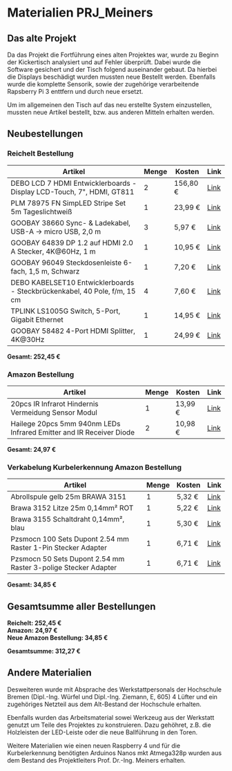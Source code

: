 # Materialien PRJ_Meiners

## Das alte Projekt
Da das Projekt die Fortführung eines alten Projektes war, wurde zu Beginn der Kickertisch analysiert und auf Fehler überprüft. Dabei wurde die Software gesichert und der Tisch folgend auseinander gebaut. Da hierbei die Displays beschädigt wurden mussten neue Bestellt werden.
Ebenfalls wurde die komplette Sensorik, sowie der zugehörige verarbeitende Rapsberry Pi 3 enttfern und durch neue ersetzt.
  
Um im allgemeinen den Tisch auf das neu erstellte System einzustellen, mussten neue Artikel bestellt, bzw. aus anderen Mitteln erhalten werden.

## Neubestellungen
### Reichelt Bestellung

| Artikel | Menge | Kosten | Link |
| ------- | ----- | ------ | ---- |
| DEBO LCD 7 HDMI Entwicklerboards - Display LCD-Touch, 7", HDMI, GT811 | 2 | 156,80 € | [Link](https://www.reichelt.de/entwicklerboards-display-lcd-touch-7-hdmi-gt811-debo-lcd-7-hdmi-p202677.html?&trstct=pos_4&nbc=1) |
| PLM 78975 FN SimpLED Stripe Set 5m Tageslichtweiß | 1 | 23,99 € | [Link](https://www.reichelt.de/fn-simpled-stripe-set-5m-tageslichtweiss-plm-78975-p337608.html?&trstct=pos_0&nbc=1) |
| GOOBAY 38660 Sync- & Ladekabel, USB-A -> micro USB, 2,0 m | 3 | 5,97 € | [Link](https://www.reichelt.de/sync-ladekabel-usb-a-micro-usb-2-0-m-goobay-38660-p268014.html?&trstct=vrt_pdn&nbc=1) |
| GOOBAY 64839 DP 1.2 auf HDMI 2.0 A Stecker, 4K@60Hz, 1 m | 1 | 10,95 € | [Link](https://www.reichelt.de/dp-1-2-auf-hdmi-2-0-a-stecker-4k-60hz-1-m-goobay-64839-p351436.html?&trstct=pos_8&nbc=1) |
| GOOBAY 96049 Steckdosenleiste 6-fach, 1,5 m, Schwarz | 1 | 7,20 € | [Link](https://www.reichelt.de/steckdosenleiste-6-fach-1-5-m-schwarz-goobay-96049-p332315.html?&trstct=vrt_pdn&nbc=1) |
| DEBO KABELSET10 Entwicklerboards - Steckbrückenkabel, 40 Pole, f/m, 15 cm | 4 | 7,60 € | [Link](https://www.reichelt.de/entwicklerboards-steckbrueckenkabel-40-pole-f-m-15-cm-debo-kabelset10-p282696.html?&trstct=pos_0&nbc=1) |
| TPLINK LS1005G Switch, 5-Port, Gigabit Ethernet | 1 | 14,95 € | [Link](https://www.reichelt.de/switch-5-port-gigabit-ethernet-tplink-ls1005g-p263637.html) |
| GOOBAY 58482 4-Port HDMI Splitter, 4K@30Hz | 1 | 24,99 € | [Link](https://www.reichelt.de/4-port-hdmi-splitter-4k-30hz-goobay-58482-p344159.html?&trstct=vrt_pdn&nbc=1) |

**Gesamt: 252,45 €**

### Amazon Bestellung

| Artikel | Menge | Kosten | Link |
| ------- | ----- | ------ | ---- |
| 20pcs IR Infrarot Hindernis Vermeidung Sensor Modul | 1 | 13,99 € | [Link](https://www.amazon.de/gp/product/B08DR1W3BK/ref=ewc_pr_img_1?smid=A3HALUOZL15THC&psc=1) |
| Hailege 20pcs 5mm 940nm LEDs Infrared Emitter and IR Receiver Diode | 2 | 10,98 € | [Link](https://www.amazon.de/gp/product/B07Y2RK1FF/ref=ox_sc_act_title_1?smid=A1A7E5ILEFA1R3&psc=1) |

**Gesamt: 24,97 €**

### Verkabelung Kurbelerkennung Amazon Bestellung

| Artikel | Menge | Kosten | Link |
| ------- | ----- | ------ | ---- |
| Abrollspule gelb 25m BRAWA 3151 | 1 | 5,32 € | [Link](https://www.amazon.de/dp/B001C4RKFC) |
| Brawa 3152 Litze 25m 0,14mm² ROT | 1 | 5,22 € | [Link](https://www.amazon.de/dp/B001C4RKFG) |
| Brawa 3155 Schaltdraht 0,14mm², blau | 1 | 5,30 € | [Link](https://www.amazon.de/dp/B001C4RKFE) |
| Pzsmocn 100 Sets Dupont 2.54 mm Raster 1-Pin Stecker Adapter | 1 | 6,71 € | [Link](https://www.amazon.de/dp/B085T3MH8R) |
| Pzsmocn 50 Sets Dupont 2.54 mm Raster 3-polige Stecker Adapter | 1 | 6,71 € | [Link](https://www.amazon.de/dp/B085T3MH8Q) |

**Gesamt: 34,85 €**

## Gesamtsumme aller Bestellungen

**Reichelt: 252,45 €**  
**Amazon: 24,97 €**  
**Neue Amazon Bestellung: 34,85 €**  

**Gesamtsumme: 312,27 €**

  
## Andere Materialien
  
Desweiteren wurde mit Absprache des Werkstattpersonals der Hochschule Bremen (Dipl.-Ing. Würfel und Dipl.-Ing. Ziemann, E, 605) 4 Lüfter und ein zugehöriges Netzteil aus dem Alt-Bestand der Hochschule erhalten.
  
Ebenfalls wurden das Arbeitsmaterial sowei Werkzeug aus der Werkstatt genutzt um Teile des Projektes zu konstruieren. Dazu gehöhret, z.B. die Holzleisten der LED-Leiste oder die neue Ballführung in den Toren.

Weitere Materialien wie einen neuen Raspberry 4 und für die Kurbelerkennung benötigten Arduinos Nanos mkt Atmega328p wurden aus dem Bestand des Projektleiters Prof. Dr.-Ing. Meiners erhalten.
